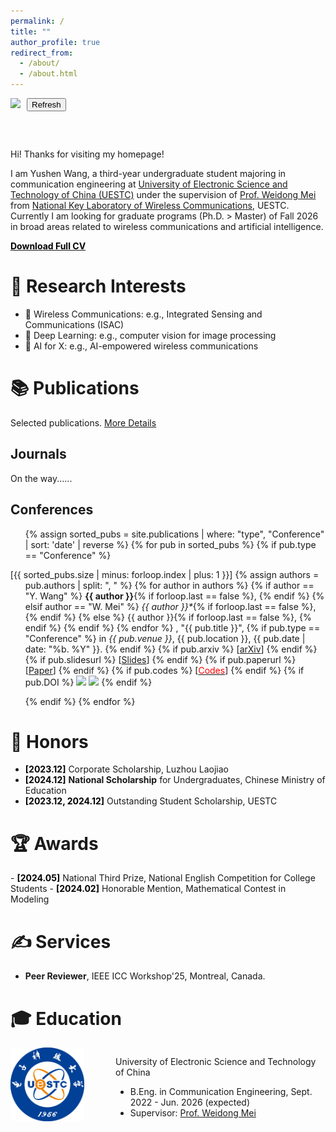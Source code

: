 ```yaml
---
permalink: /
title: ""
author_profile: true
redirect_from: 
  - /about/
  - /about.html
---
```


<style type="text/css">
    h1 {text-align: left}
	h2 {text-align: left}
</style>

<style type="text/css">
	.someClass {
		display: flex;
		justify-content: space-between;
	}

	.content-container {
      display: flex;
      align-items: left;
      gap: 10px; /* 设置元素之间的间距 */
      flex-wrap: wrap; /* 如果屏幕过窄，元素会自动换行 */
    }

    .button-container {
      position: relative;
      display: inline-block;
    }

	/* Tooltip styling */
    .tooltip {
      visibility: hidden;
      background-color: #333;
      color: #fff;
      text-align: left;
      border-radius: 5px;
      padding: 5px;
      position: absolute;
      z-index: 1;
      bottom: 125%; /* Position above the button */
      left: 50%;
      transform: translateX(-50%);
      white-space: nowrap;
      font-size: 14px;
      opacity: 0;
      transition: opacity 0.3s;
    }

    /* Tooltip arrow */
    .tooltip::after {
      content: "";
      position: absolute;
      top: 100%; /* Position below the tooltip */
      left: 50%;
      transform: translateX(-50%);
      border-width: 5px;
      border-style: solid;
      border-color: #333 transparent transparent transparent;
    }

    /* Show tooltip on hover */
    .button-container:hover .tooltip {
      visibility: visible;
      opacity: 1;
    }
</style>

<script>
function refreshPage() {
      location.reload();
    }
</script>


<div class="content-container" style="font-size:0.8em;">
<!-- <img src="https://img.shields.io/github/actions/workflow/status/Sashimi-Balls/Sashimi-Balls.github.io/google_citation.yml?branch=main&logo=github" height="50px"> -->
<img src="https://img.shields.io/github/last-commit/Sashimi-Balls/Sashimi-Balls.github.io?logo=github" height="50px">
<!-- <img src="https://hits.seeyoufarm.com/api/count/incr/badge.svg?url=https%3A%2F%2FSashimi-Balls.github.io&count_bg=%2379C83D&title_bg=%23555555&icon=googleanalytics.svg&icon_color=%23E7E7E7&title=visits&edge_flat=false" height="50px"/> -->
<div class="button-container">
      <button class="refresh-btn" onclick="refreshPage()">Refresh</button>
      <div class="tooltip">Refresh for Updates</div>
</div>
<!-- <button class="refresh-btn" onclick="refreshPage()" height="50px">Refresh</button><div class="tooltip">Click to refresh the page</div> -->
</div>
<br>

Hi! Thanks for visiting my homepage!  

I am Yushen Wang, a third-year undergraduate student majoring in communication engineering at [University of Electronic Science and Technology of China (UESTC)](https://www.uestc.edu.cn/) under the supervision of [Prof. Weidong Mei](https://faculty.uestc.edu.cn/meiweidong/zh_CN/index.htm) from [National Key Laboratory of Wireless Communications](https://www.ncl.uestc.edu.cn/), UESTC. Currently I am looking for graduate programs (Ph.D. > Master) of Fall 2026 in broad areas related to wireless communications and artificial intelligence.  

<b><a href="/files/CV_YushenWang.pdf" ><font color="#000000">Download Full CV</font></a></b>


<h1 id="research-interests">🔬 Research Interests</h1>

- 📡 Wireless Communications: e.g., Integrated Sensing and Communications (ISAC)  
- 🤖 Deep Learning: e.g., computer vision for image processing  
- 🧠 AI for X: e.g., AI-empowered wireless communications  


<h1 id="publications">📚 Publications</h1>

Selected publications. <a href="/publications/">More Details</a>

## Journals
On the way......

## Conferences
<ol class="publications">
{% assign sorted_pubs = site.publications | where: "type", "Conference" | sort: 'date' | reverse %}
{% for pub in sorted_pubs %}
	{% if pub.type == "Conference" %}
	<p style="text-indent: -1.5rem;margin-left: 0rem;">
    <span class="publications-number">[{{ sorted_pubs.size | minus: forloop.index | plus: 1  }}]</span>
    {% assign authors = pub.authors | split: ", " %}
    {% for author in authors %}
        {% if author == "Y. Wang" %}
        	<strong>{{ author }}</strong>{% if forloop.last == false %}, {% endif %}
		{% elsif author == "W. Mei" %}
			<i>{{ author }}*</i>{% if forloop.last == false %}, {% endif %}
        {% else %}
          	{{ author }}{% if forloop.last == false %}, {% endif %}
        {% endif %}
    {% endfor %}
    , "{{ pub.title }}",
	{% if pub.type == "Conference" %}
		in <i>{{ pub.venue }}</i>, {{ pub.location }}, {{ pub.date | date: "%b. %Y" }}.
	{% endif %}
	{% if pub.arxiv %}
		[<a href="{{ pub.arxiv }}" target="_blank">arXiv</a>]
	{% endif %}
	{% if pub.slidesurl %}
		[<a href="{{ pub.slidesurl }}" target="_blank">Slides</a>]
	{% endif %}
	{% if pub.paperurl %}
		[<a href="{{ pub.paperurl }}" target="_blank">Paper</a>]
	{% endif %}
	{% if pub.codes %}
		[<a href="{{ pub.codes }}" target="_blank"><font color="#FF0000">Codes</font></a>]
	{% endif %}
	{% if pub.DOI %}
		<a href="https://doi.org/{{ pub.DOI }}" target="_blank"><img src="https://zenodo.org/badge/DOI/{{ pub.DOI }}.svg" height="60px"></a>
		<img src="https://api.juleskreuer.eu/citation-badge.php?doi={{ pub.DOI }}" height="60px">
	{% endif %}
	<br>
  	</p>
	{% endif %}
{% endfor %}
</ol>


<h1 id="honors">🎉 Honors</h1>

- <b><font color="#000000">[2023.12]</font></b> Corporate Scholarship, Luzhou Laojiao
- <b><font color="#000000">[2024.12]</font></b> **National Scholarship** for Undergraduates, Chinese Ministry of Education
- <b><font color="#000000">[2023.12, 2024.12]</font></b> Outstanding Student Scholarship, UESTC


<h1 id="awards">🏆 Awards</h1>
- <b><font color="#000000">[2024.05]</font></b> National Third Prize, National English Competition for College Students
- <b><font color="#000000">[2024.02]</font></b> Honorable Mention, Mathematical Contest in Modeling


<h1 id="services">✍️ Services</h1>

- **Peer Reviewer**, IEEE ICC Workshop'25, Montreal, Canada.


<h1 id="education">🎓 Education</h1>
<div style="display: flex; align-items: left;">
    <div style="flex: 1">
        <img src="../images/UESTC.png" alt="UESTC_banner" style="width: 70%;">
    </div>
    <div style="flex: 2;">
        <p>University of Electronic Science and Technology of China</p>
        <ul>
            <li>B.Eng. in Communication Engineering, Sept. 2022 - Jun. 2026 (expected)</li>
            <li>Supervisor: <a href="https://faculty.uestc.edu.cn/meiweidong/zh_CN/index.htm">Prof. Weidong Mei</a></li>
        </ul>
    </div>
</div>

